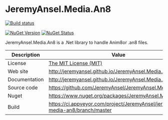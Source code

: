 # JeremyAnsel.Media.An8

[![Build status](https://ci.appveyor.com/api/projects/status/nmrjb00whus9b811/branch/master?svg=true)](https://ci.appveyor.com/project/JeremyAnsel/jeremyansel-media-an8/branch/master)

[![NuGet Version](https://img.shields.io/nuget/v/JeremyAnsel.Media.An8.svg)](https://www.nuget.org/packages/JeremyAnsel.Media.An8)
[![NuGet Status](http://nugetstatus.com/JeremyAnsel.Media.An8.png)](http://nugetstatus.com/packages/JeremyAnsel.Media.An8)

JeremyAnsel.Media.An8 is a .Net library to handle Anim8or .an8 files.

Description     | Value
----------------|----------------
License         | [The MIT License (MIT)](https://github.com/JeremyAnsel/JeremyAnsel.Media.An8/blob/master/LICENSE.txt)
Web site        | http://jeremyansel.github.io/JeremyAnsel.Media.An8
Documentation   | http://jeremyansel.github.io/JeremyAnsel.Media.An8/doc
Source code     | https://github.com/JeremyAnsel/JeremyAnsel.Media.An8
Nuget           | https://www.nuget.org/packages/JeremyAnsel.Media.An8
Build           | https://ci.appveyor.com/project/JeremyAnsel/jeremyansel-media-an8/branch/master
